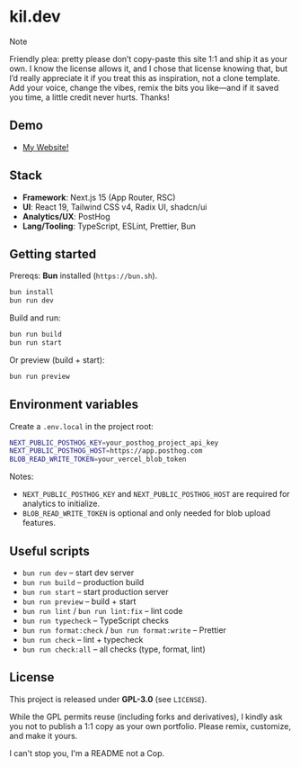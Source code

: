 # kil.dev

> [!NOTE]
> Friendly plea: pretty please don’t copy-paste this site 1:1 and ship it as your own. I know the license allows it, and I chose that license knowing that, but I’d really appreciate it if you treat this as inspiration, not a clone template.
> Add your voice, change the vibes, remix the bits you like—and if it saved you time, a little credit never hurts. Thanks!

## Demo

- [My Website!](https://kil.dev)

## Stack

- **Framework**: Next.js 15 (App Router, RSC)
- **UI**: React 19, Tailwind CSS v4, Radix UI, shadcn/ui
- **Analytics/UX**: PostHog
- **Lang/Tooling**: TypeScript, ESLint, Prettier, Bun

## Getting started

Prereqs: **Bun** installed (`https://bun.sh`).

```bash
bun install
bun run dev
```

Build and run:

```bash
bun run build
bun run start
```

Or preview (build + start):

```bash
bun run preview
```

## Environment variables

Create a `.env.local` in the project root:

```bash
NEXT_PUBLIC_POSTHOG_KEY=your_posthog_project_api_key
NEXT_PUBLIC_POSTHOG_HOST=https://app.posthog.com
BLOB_READ_WRITE_TOKEN=your_vercel_blob_token
```

Notes:

- `NEXT_PUBLIC_POSTHOG_KEY` and `NEXT_PUBLIC_POSTHOG_HOST` are required for analytics to initialize.
- `BLOB_READ_WRITE_TOKEN` is optional and only needed for blob upload features.

## Useful scripts

- `bun run dev` – start dev server
- `bun run build` – production build
- `bun run start` – start production server
- `bun run preview` – build + start
- `bun run lint` / `bun run lint:fix` – lint code
- `bun run typecheck` – TypeScript checks
- `bun run format:check` / `bun run format:write` – Prettier
- `bun run check` – lint + typecheck
- `bun run check:all` – all checks (type, format, lint)

## License

This project is released under **GPL-3.0** (see `LICENSE`).

While the GPL permits reuse (including forks and derivatives), I kindly ask you not to publish a 1:1 copy as your own portfolio. Please remix, customize, and make it yours.

I can't stop you, I'm a README not a Cop.
